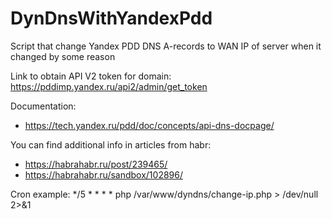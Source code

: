 # DynDnsWithYandexPdd
Script that change Yandex PDD DNS A-records to WAN IP of server when it changed by some reason

Link to obtain API V2 token for domain:
https://pddimp.yandex.ru/api2/admin/get_token

Documentation:
- https://tech.yandex.ru/pdd/doc/concepts/api-dns-docpage/

You can find additional info in articles from habr:
 - https://habrahabr.ru/post/239465/
 - https://habrahabr.ru/sandbox/102896/

Cron example:
*/5    *   *   *   *   php /var/www/dyndns/change-ip.php > /dev/null 2>&1
